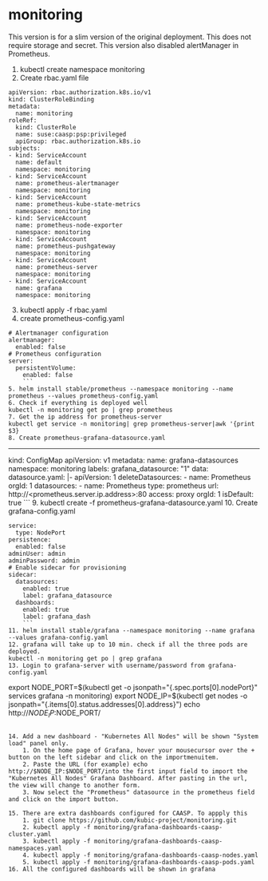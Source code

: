 # monitoring

This version is for a slim version of the original deployment. This does not require storage and secret.
This version also disabled alertManager in Prometheus.
1. kubectl create namespace monitoring
2. Create rbac.yaml file
```
apiVersion: rbac.authorization.k8s.io/v1
kind: ClusterRoleBinding
metadata:
  name: monitoring
roleRef:
  kind: ClusterRole
  name: suse:caasp:psp:privileged
  apiGroup: rbac.authorization.k8s.io
subjects:
- kind: ServiceAccount
  name: default
  namespace: monitoring
- kind: ServiceAccount
  name: prometheus-alertmanager
  namespace: monitoring
- kind: ServiceAccount
  name: prometheus-kube-state-metrics
  namespace: monitoring
- kind: ServiceAccount
  name: prometheus-node-exporter
  namespace: monitoring  
- kind: ServiceAccount
  name: prometheus-pushgateway
  namespace: monitoring  
- kind: ServiceAccount
  name: prometheus-server
  namespace: monitoring  
- kind: ServiceAccount
  name: grafana
  namespace: monitoring 
  ```
3. kubectl apply -f  rbac.yaml
4. create prometheus-config.yaml
```
# Alertmanager configuration
alertmanager:
  enabled: false
# Prometheus configuration
server:
  persistentVolume:
    enabled: false
    ```
5. helm install stable/prometheus --namespace monitoring --name prometheus --values prometheus-config.yaml
6. Check if everything is deployed well
kubectl -n monitoring get po | grep prometheus
7. Get the ip address for prometheus-server
kubectl get service -n monitoring| grep prometheus-server|awk '{print $3}
8. Create prometheus-grafana-datasource.yaml
```
---
kind: ConfigMap
apiVersion: v1
metadata:
  name: grafana-datasources
  namespace: monitoring
  labels:
     grafana_datasource: "1"
data:
  datasource.yaml: |-
    apiVersion: 1
    deleteDatasources:
      - name: Prometheus
        orgId: 1
    datasources:
    - name: Prometheus
      type: prometheus
      url: http://<prometheus.server.ip.address>:80
      access: proxy
      orgId: 1
      isDefault: true
      ```
9. kubectl create -f prometheus-grafana-datasource.yaml 
10. Create grafana-config.yaml
```
service:
  type: NodePort
persistence:
  enabled: false
adminUser: admin
adminPassword: admin
# Enable sidecar for provisioning
sidecar:
  datasources:
    enabled: true
    label: grafana_datasource
  dashboards:
    enabled: true
    label: grafana_dash
    ```
11. helm install stable/grafana --namespace monitoring --name grafana --values grafana-config.yaml 
12. grafana will take up to 10 min. check if all the three pods are deployed.
kubectl -n monitoring get po | grep grafana
13. Login to grafana-server with username/password from grafana-config.yaml
```
export NODE_PORT=$(kubectl get -o jsonpath="{.spec.ports[0].nodePort}" services grafana -n monitoring)
export NODE_IP=$(kubectl get nodes -o jsonpath="{.items[0].status.addresses[0].address}")
echo http://$NODE_IP:$NODE_PORT/
```

14. Add a new dashboard - "Kubernetes All Nodes" will be shown "System load" panel only.
    1. On the home page of Grafana, hover your mousecursor over the + button on the left sidebar and click on the importmenuitem.
    2. Paste the URL (for example) echo http://$NODE_IP:$NODE_PORT/into the first input field to import the "Kubernetes All Nodes" Grafana Dashboard. After pasting in the url, the view will change to another form.
    3. Now select the "Prometheus" datasource in the prometheus field and click on the import button.

15. There are extra dashboards configured for CAASP. To appply this
    1. git clone https://github.com/kubic-project/monitoring.git
    2. kubectl apply -f monitoring/grafana-dashboards-caasp-cluster.yaml
    3. kubectl apply -f monitoring/grafana-dashboards-caasp-namespaces.yaml
    4. kubectl apply -f monitoring/grafana-dashboards-caasp-nodes.yaml
    5. kubectl apply -f monitoring/grafana-dashboards-caasp-pods.yaml
16. All the configured dashboards will be shown in grafana 
